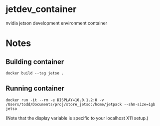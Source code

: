 # jetdev_container
nvidia jetson development environment container


# Notes

## Building container
`docker build --tag jetso .`

## Running container
`docker run -it --rm -e DISPLAY=10.0.1.2:0 -v /Users/todd/Documents/proj/store_jetso:/home/jetpack --shm-size=1gb jetso`

(Note that the display variable is specific to your localhost X11 setup.)

